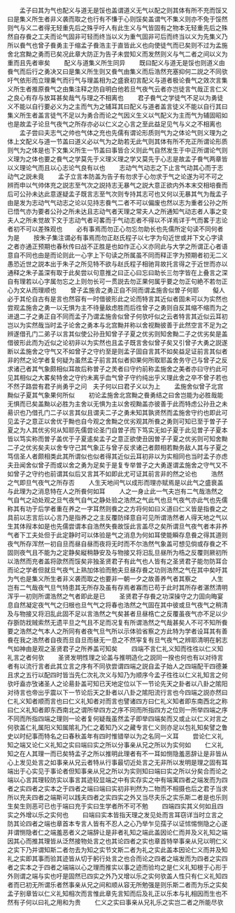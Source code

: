 <!-- { "loadSidebar": true } -->
　　孟子曰其为气也配义与道无是馁也盖谓道义无气以配之则其体有所不充而馁又曰是集义所生者非义袭而取之也行有不慊于心则馁矣盖谓气不集义则亦不免于馁然则气与义二者得无轻重先后之殊乎吁人有此生义与气皆固有之物本无轻重先后之殊然自存飬之工夫而论气固非可轻而终当以义为重气固非可后而终当以义为先集义乃所以飬气也曾子飬勇主于缩孟子飬浩主于直皆此义也向使徒气而已矣则不过为孟施舍北宫黝之勇而已矣况此章大防正为告子未尝知义而发然则义与气二者之间以义为重而且先者审矣
　　配义与道集义所生同异
　　既曰配义与道无是馁也则道义由飬气而后行之勇决又曰是集义所生则又飬气由集义而后浩然充塞抑何二説之不同欤吁气依形而立理乗气而行气与理盖相为之盛衰初言配义与道者极论飬气之效次言集义所生者推原飬气之由集注释之防自明白他若旦气夜气云者亦岂徒言气哉正言仁义之良心有存与放耳甚矣哉气与理之不相离也
　　君子飬气之学徒气不足以为勇徒义不能以自行要必义为之主而气为之辅耳其曰配义与道者盖言徒义不能以自行其曰集义所生者盖言徒气不足以为勇合而论之气因义生义以气配义为主而气为辅固昭如也是故孟子论旦气夜气之所存亦必以仁义之心言之至此益足见气与义之不相离也
　　孟子尝曰夫志气之帅也气体之充也先儒有谓论形质则气为之体论气则义理为之体上文配义与道一节盖曰道义必以气为之助若无此气则其体有所不充正所谓论形质则气为之体是也下文集义所生一节盖曰事皆合义则此气自然发生于中正所谓论气则义理为之体也要之飬气之学莫先于义理义理之学又莫先于心志是故孟子飬气两章皆以义理论气而且以心志论气良有以也
　　志动气气动志之下止言气动其心而于志动气之説未竟
　　孟子立言本防盖为告子有勿求于心勿求于气之论遂为可不可之辨而申以气帅体充之説志至气次之説持志无暴气之説大意正欲内外本末交相培飬而后可公孙未达此意遂疑孟子既言志至气次则专持其志可也又何以无暴其气为哉孟子由是发为志动气气动志之论以见持志飬气二者不可以偏废也然以志为重者公孙之所已悟气亦为要者公孙之所未达且志动气者天理之常夫人之所通知气动志者人事之变夫人之所未觉故下文于志动气者可畧而于气动志者不得以不详焉详于气而畧于志论者初不可以差殊观也
　　必有事焉而勿正心勿忘勿助长也先儒所定句读不同何者为是
　　按朱子集注谓必有事焉而勿正赵氏程子以七字为句近世或并下文心字读之者亦通正预期也春秋传曰战不正胜是也如作正心义亦同此与大学之所谓正心者语意自不同也由是而论则此一心字上下句读之所属虽不同而释正字为预期者初无二义愚恐近世之説本出于朱子之所见特不欲与赵氏程子相驰背故托言得之于近世而亦以通释之朱子盖深有取于此矣尝以句意推之曰正心曰忘曰助长三勿字皆在上叠言之深自有理若以心字属勿忘之上则勿长可一贯説去勿正果何属乎要之勿正句絶不若勿正心为文从而理顺也
　　曾子孟施舎之勇正自不同而谓孟施舎似曽子何耶
　　儗人必于其伦自古有是言也然容有一时借彼形此之论而特言其近似者固未可以为实然也尝观孟施舎之勇一以无惧为主不待量敌虑胜而后徃曾子之勇则自反其缩不缩而为之进退二子之勇正自不同而孟子乃谓孟施舎似曾子何欤吁似之云者特言其近似云耳初岂以为实然哉当时孟子论舍之勇本与北宫黝并称以舍视黝彼善于此然空言不足为之辨遂借孔门二弟子以言其似使公孙丑知曾子子夏之优劣则知舍黝二子之优劣矣是盖借彼形此而为近似之论初非以为实然也且孟子既言舍似曾子矣又引曾子大勇之説遂断以孟施舍之守气又不如曾子之守约至是则孟子固自言其不如矣益足证前言其似者非的然之论学者复何疑为虽然孟子前言其似者抑果何所取耶盖舍务守己与曾子之反求诸己者其气象颇相似耳故后称曽子之羙者曰守约前称孟施舍之美者亦曰守约此可见其相似之大畧矣特舍之守约未离乎血气曾子守约纯出乎义理此舍之卒不曾子若也不然子路尝有君子尚勇乎之问　夫子何以曰君子义以为上
　　孟施舍似曾子北宫黝似子夏其气象果何所似
　　初论孟施舍北宫黝之飬勇结之曰舍岂能为必胜哉能无惧而已矣盖黝以必胜为主舍以无惧为主以舍视黝盖亦彼善于此而特虑公孙丑之未昜识也乃借孔门二子以言其似且谓夫二子之勇未知其孰贤然而孟施舍守约也即此可见孟子之意正以舍优于黝也自今观之舍黝之优劣观其所飬之勇则可知已至于曽子子夏之为人其优劣何从知耶先儒尝论圣门自曽子而下笃实无如子夏于此见曽子子夏本皆以笃实称而曽子盖优于子夏逺矣孟子之意正欲使丑因曽子子夏之优劣则可知舍黝二子之优劣矣夫以舍专守己其气象正与曾子反求诸己者颇相若黝务敌人其与子夏之笃信圣人者颇相类此其所谓似也似者得其近似云耳初非以为实相同也当时孟子亦虑夫丑闻舍似曾子而或以舍之勇为足矣于是复专举曽子之大勇遂谓孟施舍之守气又不如曾子之守约也前谓其似后又言其不如即此尤可证其前言非的然之论也
　　浩然之气即旦气夜气之所存否
　　人生天地间气以成形而理亦赋焉是以此气之盛衰盖与此理为之消息特在人之所飬何如耳
　　人之一身止此一气夫岂有二气哉浩然之气自气之动处观之旦气夜气自气之静处验之浩然之气此气也旦气夜气亦此气也先儒称其有功于后学者重在养之一字耳然则飬之之方将何如曰义道曰仁义皆是指飬之之具前以志言后以心言乃是指养之之主反覆防绎意自可见所谓浩然者人得天地之气以生其体叚本如是也先儒尝谓本自浩然失飬故馁此言盖尽之矣所谓旦气夜气者本非养气者下工夫处但于此定静时可以体验是气之消息为何如耳使能瞬存息飬之得其道则夜气所存浑然一初自旦而昼自昼而夜将无时而不尔浩然气象盖可想见倘或存飬之不固则夜气且不能为之定静矣縦稍静安及与物接又将汨乱旦昼所为梏之反覆则厥初所以浩然而充者盖将欿然而馁矣非独圣贤君子有此气也人皆有之圣贤君子能勿防耳合而论之学者但就旦气夜气上熟加体验而勉夫旦昼存飬之功则浩然之气在其中矣吁其为气也是集义所生者非义袭而取之也要非一朝一夕之故善养气者其察之
　　人生岂有二气哉夜气旦气特患其无所存及虽有存焉者寡而已苟于此时其所存者湛然清明浑乎一初则所谓浩然之气者即此是已
　　圣贤君子存飬之功深操守之力固向晦宴息自然凝定夜气气之归根也旦气气之将春也浩然之气固在其中彼或旦气夜气之稍清及与物接又将汨乱此固不足以言浩然之气矣甚者旦昼梏亡之反覆虽夜气亦不足以少存斵防戕贼索然无遗平旦之气且不足而况复有所谓浩然之气哉甚矣人不可不知所飬要之浩然之气本人之所同有者夜气旦气所以示体验省察之方此特为学者设耳其有善飬在我之浩然者自夜而旦自旦而昼无一息之不然寜复有旦气夜气之辨耶清明在躬志气如神由是观之圣贤君子之所养盖可知矣
　　四端不言仁礼义知而徃徃以仁义知礼言之者何欤
　　圣贤发明性理之论盖与推明造化之説同一揆也何也有以对待言者有以流行言者此其立言之序有不同欤尝谓四端之説自孟子始人之四端配干四德兼且求之五行以配四时皆当先仁次礼次义与知乃为顺序今孟子徃徃以仁义礼知言之何欤吁盍亦攷诸圣人之论昜卦盖可知已天地定位以下一节论先天之卦者以八卦之隂阳对待言也帝出乎震以下一节论后天之卦者以八卦之隂阳流行言也今四端之説亦然曰仁礼义知者顺而言也曰仁义礼知者对而言也譬诸四方曰仁礼义知者即东南西北之称曰仁义礼知者即东西南北之谓所举四方之序不同而所指四方之位则一所举四端之序不同而所指四端之理则一论者复何疑哉虽然孟子即举四端矣而又或止以仁义对言之何欤盖仁礼属阳义知属隂礼乃仁之着知乃义之藏专言仁义则亦足以包礼知矣譬之鲁史以时纪事而特名之曰春秋盖年有四时惟错举以为之名同一义耳
　　尝论仁义礼知之端又论仁义礼知之实曰端曰实之所以分事亲从兄之所以为实何如
　　仁义礼知之在人其理一而已矣特孟子之所以推明此理者有不一耳如恻隐羞恶辞让是非皆从心上发见处言之如事亲从兄云者特从行事最切近处言之无非所以发明是理之固有耳端出于心实见于事论者但知事亲从兄之所以为实则知曰端曰实之所以分矣合而论之端以心言其理较防实以事言其迹较显端之中有实存实之中有端寓四者之端发而为四者之实四者之实本之于四者之端曰端曰实初非判然为二物而不相摄也后之君子当求所以充夫四者之端斯可以践夫四者之实四实之外又当尽夫乐之实乐斯二者是也乐则生矣生则恶可已也于端曰充于实曰生学者所不可不勉
　　四端四实其义何如且四实之外增以乐之实何也
　　曰端曰实本皆指天理之发见处而言耳窃详当时立言之防其论四者之端也章首本专言人皆有不忍人之心乃举乍见孺子以证怵惕恻隐之心遂并谓恻隐者仁之端羞恶者义之端辞让是非者礼知之端此盖因论仁而并及义礼知之端因其心而推其理皆从泛然接物处言之也其论四者之实也章首特举事亲从兄以明仁义之实下乃并谓知斯二者勿去为知之实节文斯二者为礼之实此盖本因论仁义而并及知礼之实即其事而验其迹皆从切于躬行处言之也合而论之四者之端发而为四者之实四者之实本之于四者之端端以心之理而推实以事之迹而验均之是仁义礼知根于心形于外则谓之端与实也吁是固然已四实之外乃又增以乐之实何欤盖人性只有仁义礼知四者而已初无所谓乐者然事亲从兄之间和顺从容无所勉强是则乐斯二者而为乐之实矣孟子别章皆以仁义礼知相次而言惟此章先言知而后及礼正以乐本与礼相因而生也不然有子何以曰礼之用和为贵
　　仁义之实曰事亲从兄礼乐之实岂二者之所能尽欤
